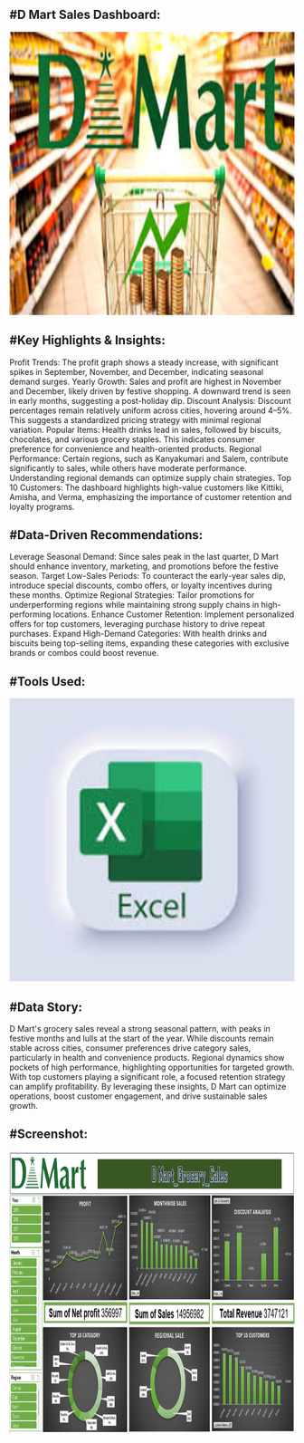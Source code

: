 #D Mart Sales Dashboard:
---
<img src="https://github.com/SarthakUdavant/D-Mart-Sales-Dashboard/blob/main/d%20mart.jpg" alt="myql-logo" width="1000" height="500"/>

#Key Highlights & Insights:
---
Profit Trends: The profit graph shows a steady increase, with significant spikes in September, November, and December, indicating seasonal demand surges.
Yearly Growth: Sales and profit are highest in November and December, likely driven by festive shopping. A downward trend is seen in early months, suggesting a post-holiday dip.
Discount Analysis: Discount percentages remain relatively uniform across cities, hovering around 4–5%. This suggests a standardized pricing strategy with minimal regional variation.
Popular Items: Health drinks lead in sales, followed by biscuits, chocolates, and various grocery staples. This indicates consumer preference for convenience and health-oriented products.
Regional Performance: Certain regions, such as Kanyakumari and Salem, contribute significantly to sales, while others have moderate performance. Understanding regional demands can optimize supply chain strategies.
Top 10 Customers: The dashboard highlights high-value customers like Kittiki, Amisha, and Verma, emphasizing the importance of customer retention and loyalty programs.

#Data-Driven Recommendations:
---
Leverage Seasonal Demand: Since sales peak in the last quarter, D Mart should enhance inventory, marketing, and promotions before the festive season.
Target Low-Sales Periods: To counteract the early-year sales dip, introduce special discounts, combo offers, or loyalty incentives during these months.
Optimize Regional Strategies: Tailor promotions for underperforming regions while maintaining strong supply chains in high-performing locations.
Enhance Customer Retention: Implement personalized offers for top customers, leveraging purchase history to drive repeat purchases.
Expand High-Demand Categories: With health drinks and biscuits being top-selling items, expanding these categories with exclusive brands or combos could boost revenue.

#Tools Used:
---
<img src="https://github.com/SarthakUdavant/D-Mart-Sales-Dashboard/blob/main/Excel.jpg" alt="myql-logo" width="1000" height="500"/>

#Data Story:
------
D Mart's grocery sales reveal a strong seasonal pattern, with peaks in festive months and lulls at the start of the year. While discounts remain stable across cities, consumer preferences drive category sales,
particularly in health and convenience products. Regional dynamics show pockets of high performance, highlighting opportunities for targeted growth.
With top customers playing a significant role, a focused retention strategy can amplify profitability. 
By leveraging these insights, D Mart can optimize operations, boost customer engagement, and drive sustainable sales growth.

#Screenshot:
---
<img src="https://github.com/SarthakUdavant/D-Mart-Sales-Dashboard/blob/24f3a1f1ceb3ba7f2ece1fff0236f164c315e71a/Screenshot%202025-02-06%20140130.png" alt="myql-logo" width="1000" height="500"/>














